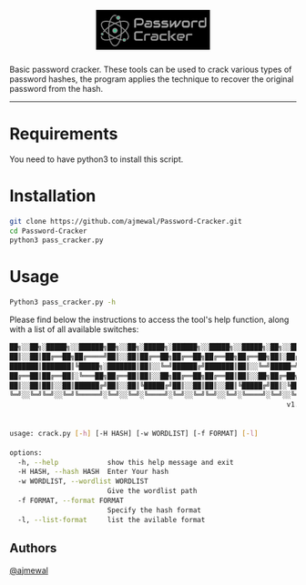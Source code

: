 <h1 align="center">
  <br>
  <a href=""><img src="https://github.com/ajmewal/Password-Cracker/blob/master/Pass_cracker.png" width="200px" alt="Pass_Cracker"></a>
</h1>



Basic password cracker. These tools can be used to crack various types of password hashes, the program applies the technique to recover the original password from the hash.

---

# Requirements

You need to have python3 to install this script.

# Installation

```bash
git clone https://github.com/ajmewal/Password-Cracker.git
cd Password-Cracker
python3 pass_cracker.py
```

# Usage
```bash 
Python3 pass_cracker.py -h
```
Please find below the instructions to access the tool's help function, along with a list of all available switches:
```bash
██╗░░██╗░█████╗░░██████╗██╗░░██╗░█████╗░██████╗░░█████╗░░█████╗░██╗░░██╗███████╗██████╗░
██║░░██║██╔══██╗██╔════╝██║░░██║██╔══██╗██╔══██╗██╔══██╗██╔══██╗██║░██╔╝██╔════╝██╔══██╗
███████║███████║╚█████╗░███████║██║░░╚═╝██████╔╝███████║██║░░╚═╝█████═╝░█████╗░░██████╔╝
██╔══██║██╔══██║░╚═══██╗██╔══██║██║░░██╗██╔══██╗██╔══██║██║░░██╗██╔═██╗░██╔══╝░░██╔══██╗
██║░░██║██║░░██║██████╔╝██║░░██║╚█████╔╝██║░░██║██║░░██║╚█████╔╝██║░╚██╗███████╗██║░░██║
╚═╝░░╚═╝╚═╝░░╚═╝╚═════╝░╚═╝░░╚═╝░╚════╝░╚═╝░░╚═╝╚═╝░░╚═╝░╚════╝░╚═╝░░╚═╝╚══════╝╚═╝░░╚═╝
                                                                    v1.0


usage: crack.py [-h] [-H HASH] [-w WORDLIST] [-f FORMAT] [-l]

options:
  -h, --help            show this help message and exit
  -H HASH, --hash HASH  Enter Your hash
  -w WORDLIST, --wordlist WORDLIST
                        Give the wordlist path
  -f FORMAT, --format FORMAT
                        Specify the hash format
  -l, --list-format     list the avilable format
```
## Authors

[@ajmewal](https://github.com/ajmewal)
